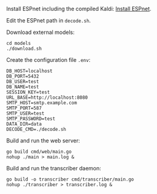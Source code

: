 Install ESPnet including the compiled Kaldi: [Install ESPnet](https://espnet.github.io/espnet/installation.html).

Edit the ESPnet path in `decode.sh`.

Download external models:

```
cd models
./download.sh
```

Create the configuration file `.env`:

```
DB_HOST=localhost
DB_PORT=5432
DB_USER=test
DB_NAME=test
SESSION_KEY=test
URL_BASE=http://localhost:8080
SMTP_HOST=smtp.example.com
SMTP_PORT=587
SMTP_USER=test
SMTP_PASSWORD=test
DATA_DIR=data
DECODE_CMD=./decode.sh
```

Build and run the web server:

```
go build cmd/web/main.go
nohup ./main > main.log &
```

Build and run the transcriber daemon:

```
go build -o transcriber cmd/transcriber/main.go
nohup ./transcriber > transcriber.log &
```
